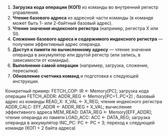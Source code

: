 1. **Загрузка кода операции (КОП)** из команды во внутренний регистр управления.
2. **Чтение базового адреса** из адресной части команды (в команде может быть 1- или 2-байтный базовый адрес).
3. **Чтение значения индексного регистра** (например, регистра X или SI).
4. **Сложение базового адреса и содержимого индексного регистра** — получаем эффективный адрес операнда.
5. **Доступ к памяти по вычисленному адресу** — чтение значения операнда в аккумулятор или другой регистр (или запись, в зависимости от команды).
6. **Выполнение самой операции** (например, загрузка, сложение, пересылка).
7. **Обновление счетчика команд** и подготовка к следующей инструкции.

Конкретный пример:
FETCH_COP:   IR <- Memory[PC]; загрузка кода операции
FETCH_ADDR:  ADDR_REG <- Memory[PC+1..PC+2] ; базовый адрес из команды
READ_X:     X_VAL <- X_REG; чтение индексного регистра 
ADDR_CALC:  EFF_ADDR <- ADDR_REG + X_VAL; вычисление эффективного адреса
MEM_READ:   DATA_REG <- Memory[EFF_ADDR]; чтение операнда из памяти
LOAD_ACC:   ACC <- DATA_REG; загрузка операнда в аккумулятор INC_PC:     PC <- PC + 3; переход к следующей команде (КОП + 2 байта адреса)